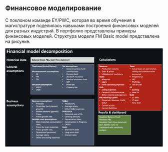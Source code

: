 ## Финансовое моделирование
С поклоном команде EY/PWC, которая во время обучения в магистратуре поделилась навыками построения финансовых моделей для разных индустрий. В портфолио представлены примеры финансовых моделей. Структура модели FM Basic model представлена на рисунке. 

![alt text](https://github.com/Denis1gn/portfolio/blob/main/Financial%20model/decomposition.png)
